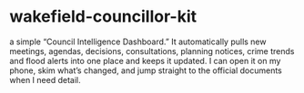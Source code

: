# wakefield-councillor-kit
a simple “Council Intelligence Dashboard.” It automatically pulls new meetings, agendas, decisions, consultations, planning notices, crime trends and flood alerts into one place and keeps it updated. I can open it on my phone, skim what’s changed, and jump straight to the official documents when I need detail.
